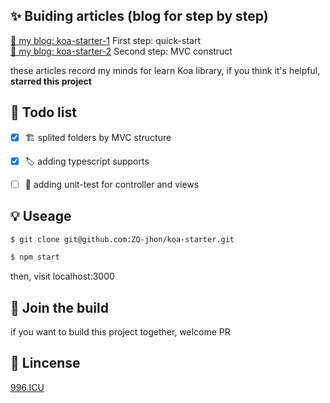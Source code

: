 ## :sparkles: Buiding articles (blog for step by step) 
[:pencil: my blog: koa-starter-1](https://zq-jhon.github.io/2019/05/14/koa-1/)
First step: quick-start
<br/>
[:pencil: my blog: koa-starter-2](https://zq-jhon.github.io/2019/05/16/koa-2/)
Second step: MVC construct


these articles record my minds for learn Koa library, if you think it's helpful, **starred this project** 


## :bookmark: Todo list
- [x] :building_construction: splited folders by MVC structure
- [x] :label: adding typescript supports
- [ ] :construction: adding unit-test for controller and views


## :bulb: Useage
```bash
$ git clone git@github.com:ZQ-jhon/koa-starter.git

$ npm start
```
then, visit localhost:3000

## :busts_in_silhouette: Join the build
if you want to build this project together, welcome PR

## :beers: Lincense
[996.ICU](./LICENSE)